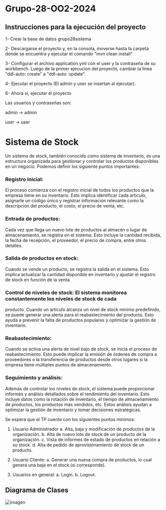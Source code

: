 # Grupo-28-OO2-2024

## Instrucciones para la ejecución del proyecto

1- Crear la base de datos grupo28sistema

2- Descargarse el proyecto y, en la consola, moverse hasta la carpeta donde se encuentra y ejecutar el comando "mvn clean install"

3- Configurar el archivo application.yml con el user y la contraseña de su workbench. Luego de la primer ejecucion del proyecto, cambiar la linea "ddl-auto: create" a "ddl-auto: update".

4- Ejecutar el proyecto (El admin y user se insertan al ejecutar). 

6- Ahora si, ejecutar el proyecto

Las usuarios y contraseñas son:

admin -> admin

user -> user

# Sistema de Stock

Un sistema de stock, también conocido como sistema de inventario, es una estructura organizada
para gestionar y controlar los productos disponibles en un negocio. Podemos definir los siguiente
puntos importantes:

### Registro inicial: 
El proceso comienza con el registro inicial de todos los productos que la empresa tiene en su inventario. Esto implica identificar cada artículo, 
asignarle un código único y registrar información relevante como la descripción del producto, el costo, el precio de venta, etc.
### Entrada de productos: 
Cada vez que llega un nuevo lote de productos al almacén o lugar de almacenamiento, se registra en el sistema. 
Esto incluye la cantidad recibida, la fecha de recepción, el proveedor, el precio de compra, entre otros detalles.
### Salida de productos en stock: 
Cuando se vende un producto, se registra la salida en el sistema.
Esto implica actualizar la cantidad disponible en inventario y ajustar el registro de stock en función de
la venta.
### Control de niveles de stock: El sistema monitorea constantemente los niveles de stock de cada
producto. Cuando un artículo alcanza un nivel de stock mínimo predefinido, se puede generar una
alerta para el reabastecimiento del producto. Esto ayuda a prevenir la falta de productos populares y
optimizar la gestión de inventario.
### Reabastecimiento: 
Cuando se activa una alerta de nivel bajo de stock, se inicia el proceso de reabastecimiento. Esto puede implicar la emisión de 
órdenes de compra a proveedores o la transferencia de productos desde otros lugares si la empresa tiene múltiples puntos de almacenamiento.
### Seguimiento y análisis: 
Además de controlar los niveles de stock, el sistema puede proporcionar informes y análisis detallados 
sobre el rendimiento del inventario. Esto incluye datos como la rotación de inventario, el tiempo de almacenamiento de productos, 
los productos más vendidos, etc. Estos análisis ayudan a optimizar la gestión de inventario y tomar decisiones estratégicas.

Se espera que el TP cuente con los siguientes puntos mínimos:
  1. Usuario Administrador
    a. Alta, baja y modificación de productos de la organización.
    b. Alta de nuevo lote de stock de un producto de la organización.
    c. Vista de informes de estado de productos en relación a su stock.
    d. Alta de pedido de aprovisionamiento de stock de un producto.

  2. Usuario Cliente:
    a. Generar una nueva compra de productos, lo cual genera una baja en el stock (si corresponde).

  4. Usuarios en general:
    a. Login.
    b. Logout.

## **Diagrama de Clases**

![imagen](https://github.com/AgustinToloza/grupo-28-OO2-2024/assets/69402748/7ce470d6-a796-4c22-b821-a2a0cfd74834)

